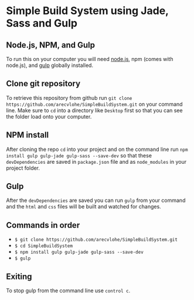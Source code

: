 # Simple Build System using Jade, Sass and Gulp

## Node.js, NPM, and Gulp  
  To run this on your computer you will need [node.js](https://nodejs.org/), npm (comes with node.js), and [gulp](https://github.com/gulpjs/gulp/blob/master/docs/getting-started.md) globally installed.

## Clone git repository
  To retrieve this repository from github run `git clone https://github.com/arecvlohe/SimpleBuildSystem.git` on your command line. Make sure to `cd` into a directory like `Desktop` first so that you can see the folder load onto your computer.

## NPM install
  After cloning the repo `cd` into your project and on the command line
  run `npm install gulp gulp-jade gulp-sass --save-dev` so that these `devDependencies` are saved in `package.json` file and as `node_modules` in your project folder.

## Gulp
  After the `devDependencies` are saved you can run `gulp` from your command and the `html` and `css` files will be built and watched for changes.

## Commands in order
  * `$ git clone https://github.com/arecvlohe/SimpleBuildSystem.git`
  * `$ cd SimpleBuildSystem`
  * `$ npm install gulp gulp-jade gulp-sass --save-dev`
  * `$ gulp`

## Exiting
  To stop gulp from the command line use `control c`.
